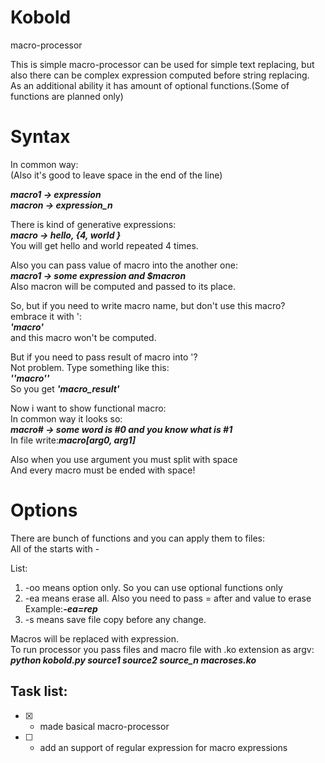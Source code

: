 # Kobold
macro-processor

This is simple macro-processor can be used for simple text replacing, but<br/>
also there can be complex expression computed before string replacing.<br/>
As an additional ability it has amount of optional functions.(Some of functions are planned only)<br/>

# Syntax
In common way:<br/>
(Also it's good to leave space in the end of the line)

***macro1 -> expression<br/>
macron -> expression_n***

There is kind of generative expressions:<br/>
***macro -> hello, {4, world }<br/>***
You will get hello and  world repeated 4 times.

Also you can pass value of macro into the another one:<br/>
***macro1 -> some expression and $macron***<br/>
Also macron will be computed and passed to its place.

So, but if you need to write macro name, but don't use this macro?<br/>
embrace it with ':<br/>
***'macro'***<br/>
and this macro won't be computed.

But if you need to pass result of macro into '?<br/>
Not problem. Type something like this:<br/>
***''macro''***<br/>
So you get ***'macro_result'***

Now i want to show functional macro:<br/>
In common way it looks so:<br/>
***macro# -> some word is #0 and you know what is #1<br/>***
In file write:***macro[arg0, arg1]***

Also when you use argument you must split with space<br/>
And every macro must be ended with space!

# Options
There are bunch of functions and you can apply them to files:<br/>
All of the starts with -<br/>

List:<br/>
1. -oo means option only. So you can use optional functions only<br/>
2. -ea means erase all. Also you need to pass = after and value to erase<br/>
Example:***-ea=rep***<br/>
3. -s means save file copy before any change.<br/>


Macros will be replaced with expression.<br/>
To run processor you pass files and macro file with .ko extension as argv:<br/>
***python kobold.py source1 source2 source_n macroses.ko***

## Task list:
- [x] - made basical macro-processor
- [ ] - add an support of regular expression for macro expressions
